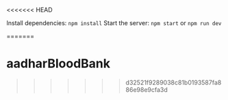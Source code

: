 <<<<<<< HEAD

Install dependencies: `npm install`
Start the server: `npm start` or `npm run dev`

=======
# aadharBloodBank
>>>>>>> d32521f9289038c81b0193587fa886e98e9cfa3d
